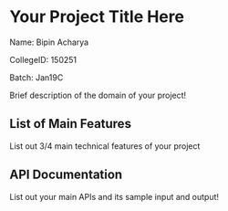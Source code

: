 # Your Project Title Here
Name: Bipin Acharya	

CollegeID: 150251

Batch: Jan19C

Brief description of the domain of your project!

## List of Main Features
List out 3/4 main technical features of your project

## API Documentation
List out your main APIs and its sample input and output!

